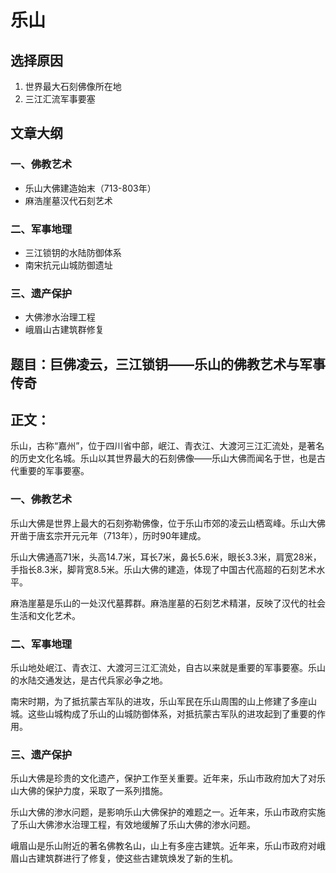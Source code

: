 # 乐山

## 选择原因
1. 世界最大石刻佛像所在地
2. 三江汇流军事要塞

## 文章大纲
### 一、佛教艺术
- 乐山大佛建造始末（713-803年）
- 麻浩崖墓汉代石刻艺术

### 二、军事地理
- 三江锁钥的水陆防御体系
- 南宋抗元山城防御遗址

### 三、遗产保护
- 大佛渗水治理工程
- 峨眉山古建筑群修复

## 题目：巨佛凌云，三江锁钥——乐山的佛教艺术与军事传奇

## 正文：

乐山，古称“嘉州”，位于四川省中部，岷江、青衣江、大渡河三江汇流处，是著名的历史文化名城。乐山以其世界最大的石刻佛像——乐山大佛而闻名于世，也是古代重要的军事要塞。

### 一、佛教艺术

乐山大佛是世界上最大的石刻弥勒佛像，位于乐山市郊的凌云山栖鸾峰。乐山大佛开凿于唐玄宗开元元年（713年），历时90年建成。

乐山大佛通高71米，头高14.7米，耳长7米，鼻长5.6米，眼长3.3米，肩宽28米，手指长8.3米，脚背宽8.5米。乐山大佛的建造，体现了中国古代高超的石刻艺术水平。

麻浩崖墓是乐山的一处汉代墓葬群。麻浩崖墓的石刻艺术精湛，反映了汉代的社会生活和文化艺术。

### 二、军事地理

乐山地处岷江、青衣江、大渡河三江汇流处，自古以来就是重要的军事要塞。乐山的水陆交通发达，是古代兵家必争之地。

南宋时期，为了抵抗蒙古军队的进攻，乐山军民在乐山周围的山上修建了多座山城。这些山城构成了乐山的山城防御体系，对抵抗蒙古军队的进攻起到了重要的作用。

### 三、遗产保护

乐山大佛是珍贵的文化遗产，保护工作至关重要。近年来，乐山市政府加大了对乐山大佛的保护力度，采取了一系列措施。

乐山大佛的渗水问题，是影响乐山大佛保护的难题之一。近年来，乐山市政府实施了乐山大佛渗水治理工程，有效地缓解了乐山大佛的渗水问题。

峨眉山是乐山附近的著名佛教名山，山上有多座古建筑。近年来，乐山市政府对峨眉山古建筑群进行了修复，使这些古建筑焕发了新的生机。